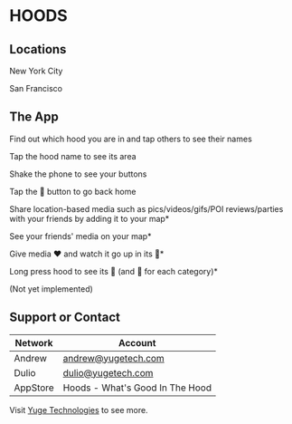 # HOODS


## Locations

New York City

San Francisco


## The App

Find out which hood you are in and tap others to see their names

Tap the hood name to see its area

Shake the phone to see your buttons

Tap the 🚀 button to go back home

Share location-based media such as pics/videos/gifs/POI reviews/parties with your friends by adding it to your map*

See your friends' media on your map*

Give media ❤️ and watch it go up in its 💯*

Long press hood to see its 💯 (and 💯 for each category)*

(Not yet implemented)


## Support or Contact

Network  | Account
------------- | -------------
Andrew | andrew@yugetech.com
Dulio | dulio@yugetech.com
AppStore | Hoods - What's Good In The Hood

Visit [Yuge Technologies](http://yugetech.com/) to see more.

